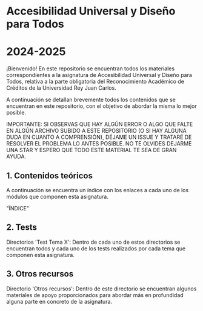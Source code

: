 # Accesibilidad Universal y Diseño para Todos 
# 2024-2025

¡Bienvenido! En este repositorio se encuentran todos los materiales correspondientes a la asignatura de Accesibilidad Universal y Diseño para Todos, relativa a la parte obligatoria del Reconocimiento Académico de Créditos de la Universidad Rey Juan Carlos.

A continuación se detallan brevemente todos los contenidos que se encuentran en este repositorio, con el objetivo de abordar la misma lo mejor posible.

IMPORTANTE: SI OBSERVAS QUE HAY ALGÚN ERROR O ALGO QUE FALTE EN ALGÚN ARCHIVO SUBIDO A ESTE REPOSITORIO (O SI HAY ALGUNA DUDA EN CUANTO A COMPRENSIÓN), DÉJAME UN ISSUE Y TRATARÉ DE RESOLVER EL PROBLEMA LO ANTES POSIBLE. NO TE OLVIDES DEJARME UNA STAR Y ESPERO QUE TODO ESTE MATERIAL TE SEA DE GRAN AYUDA.

## 1. Contenidos teóricos

A continuación se encuentra un índice con los enlaces a cada uno de los módulos que componen esta asignatura.

"ÏNDICE"

## 2. Tests

Directorios 'Test Tema X': Dentro de cada uno de estos directorios se encuentran todos y cada uno de los tests realizados por cada tema que componen esta asignatura.

## 3. Otros recursos

Directorio 'Otros recursos': Dentro de este directorio se encuentran algunos materiales de apoyo proporcionados para abordar más en profundidad alguna parte en concreto de la asignatura.
